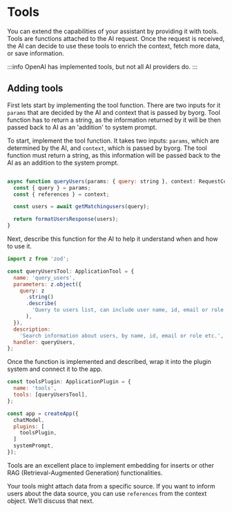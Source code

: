 # Tools

You can extend the capabilities of your assistant by providing it with tools.
Tools are functions attached to the AI request. Once the request is received, the AI can decide to use these tools to enrich the context,
fetch more data, or save information.

:::info
OpenAI has implemented tools, but not all AI providers do.
:::

## Adding tools

First lets start by implementing the tool function. There are two inputs for it `params` that are decided
by the AI and context that is passed by byorg. Tool function has to return a string, as the information
returned by it will be then passed back to AI as an 'addition' to system prompt.

To start, implement the tool function. It takes two inputs: `params`, which are determined by the AI, and `context`, which is passed by byorg.
The tool function must return a string, as this information will be passed back to the AI as an addition to the system prompt.

```js

async function queryUsers(params: { query: string }, context: RequestContext): Promise<string> {
  const { query } = params;
  const { references } = context;

  const users = await getMatchingusers(query);

  return formatUsersResponse(users);
}
```

Next, describe this function for the AI to help it understand when and how to use it.

```js
import z from 'zod';

const queryUsersTool: ApplicationTool = {
  name: 'query_users',
  parameters: z.object({
    query: z
      .string()
      .describe(
        'Query to users list, can include user name, id, email or role in company etc.',
      ),
  }),
  description:
    'Search information about users, by name, id, email or role etc.',
  handler: queryUsers,
};
```

Once the function is implemented and described, wrap it into the plugin system and connect it to the app.

```js
const toolsPlugin: ApplicationPlugin = {
  name: 'tools',
  tools: [queryUsersTool],
};

const app = createApp({
  chatModel,
  plugins: [
    toolsPlugin,
  ]
  systemPrompt,
});
```

Tools are an excellent place to implement embedding for inserts or other RAG (Retrieval-Augmented Generation) functionalities.

Your tools might attach data from a specific source. If you want to inform users about the data source, you can use `references` from the context object.
We’ll discuss that next.
